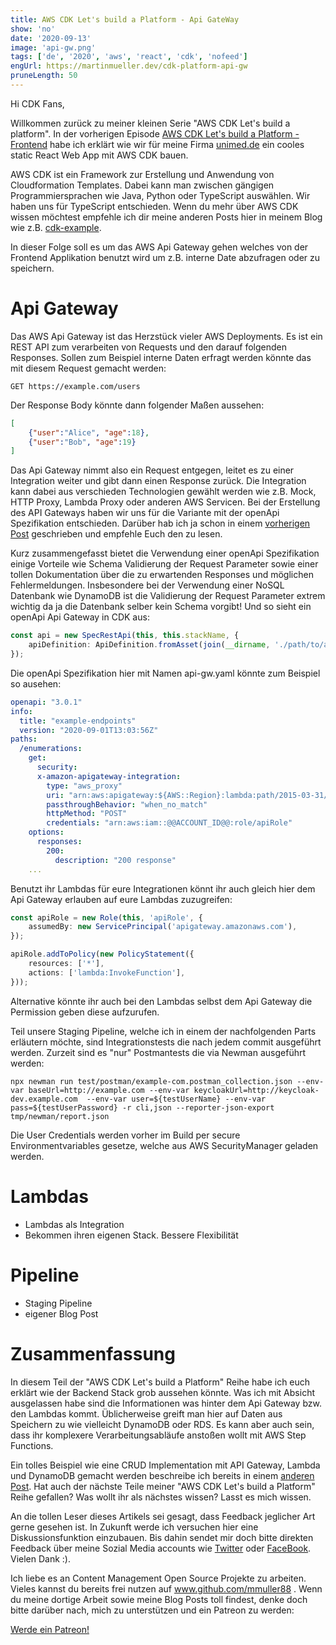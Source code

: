 ```yaml
---
title: AWS CDK Let's build a Platform - Api GateWay
show: 'no'
date: '2020-09-13'
image: 'api-gw.png'
tags: ['de', '2020', 'aws', 'react', 'cdk', 'nofeed']
engUrl: https://martinmueller.dev/cdk-platform-api-gw
pruneLength: 50
---
```


Hi CDK Fans,

Willkommen zurück zu meiner kleinen Serie "AWS CDK Let's build a platform". In der vorherigen Episode  [AWS CDK Let's build a Platform - Frontend](https://martinmueller.dev/cdk-platform-frontend) habe ich erklärt wie wir für meine Firma [unimed.de](https://unimed.de) ein cooles static React Web App mit AWS CDK bauen.

AWS CDK ist ein Framework zur Erstellung und Anwendung von Cloudformation Templates. Dabei kann man zwischen gängigen Programmiersprachen wie Java, Python oder TypeScript auswählen. Wir haben uns für TypeScript entschieden. Wenn du mehr über AWS CDK wissen möchtest empfehle ich dir meine anderen Posts hier in meinem Blog wie z.B. [cdk-example](https://martinmueller.dev/cdk-example).

In dieser Folge soll es um das AWS Api Gateway gehen welches von der Frontend Applikation benutzt wird um z.B. interne Date abzufragen oder zu speichern.

# Api Gateway
Das AWS Api Gateway ist das Herzstück vieler AWS Deployments. Es ist ein REST API zum verarbeiten von Requests und den darauf folgenden Responses. Sollen zum Beispiel interne Daten erfragt werden könnte das mit diesem Request gemacht werden:

```
GET https://example.com/users
```

Der Response Body könnte dann folgender Maßen aussehen:

```JSON
[
    {"user":"Alice", "age":18},
    {"user":"Bob", "age":19}
]
```

Das Api Gateway nimmt also ein Request entgegen, leitet es zu einer Integration weiter und gibt dann einen Response zurück. Die Integration kann dabei aus verschieden Technologien gewählt werden wie z.B. Mock, HTTP Proxy, Lambda Proxy oder anderen AWS Servicen. Bei der Erstellung des API Gateways haben wir uns für die Variante mit der openApi Spezifikation entschieden. Darüber hab ich ja schon in einem [vorherigen Post](https://martinmueller.dev/cdk-swagger) geschrieben und empfehle Euch den zu lesen.

Kurz zusammengefasst bietet die Verwendung einer openApi Spezifikation einige Vorteile wie Schema Validierung der Request Parameter sowie einer tollen Dokumentation über die zu erwartenden Responses und möglichen Fehlermeldungen. Insbesondere bei der Verwendung einer NoSQL Datenbank wie DynamoDB ist die Validierung der Request Parameter extrem wichtig da ja die Datenbank selber kein Schema vorgibt! Und so sieht ein openApi Api Gateway in CDK aus:

```TypeScript
const api = new SpecRestApi(this, this.stackName, {
    apiDefinition: ApiDefinition.fromAsset(join(__dirname, './path/to/api-gw.yaml')),
});
```

Die openApi Spezifikation hier mit Namen api-gw.yaml könnte zum Beispiel so ausehen:

```YAML
openapi: "3.0.1"
info:
  title: "example-endpoints"
  version: "2020-09-01T13:03:56Z"
paths:
  /enumerations:
    get:
      security:
      x-amazon-apigateway-integration:
        type: "aws_proxy"
        uri: "arn:aws:apigateway:${AWS::Region}:lambda:path/2015-03-31/functions/arn:aws:lambda:${AWS::Region}:${AWS::AccountId}:function:example/invocations"
        passthroughBehavior: "when_no_match"
        httpMethod: "POST"
        credentials: "arn:aws:iam::@@ACCOUNT_ID@@:role/apiRole"
    options:
      responses:
        200:
          description: "200 response"
    ...
```

Benutzt ihr Lambdas für eure Integrationen könnt ihr auch gleich hier dem Api Gateway erlauben auf eure Lambdas zuzugreifen:

```TypeScript
const apiRole = new Role(this, 'apiRole', {
    assumedBy: new ServicePrincipal('apigateway.amazonaws.com'),
});

apiRole.addToPolicy(new PolicyStatement({
    resources: ['*'],
    actions: ['lambda:InvokeFunction'],
}));
```

Alternative könnte ihr auch bei den Lambdas selbst dem Api Gateway die Permission geben diese aufzurufen.

Teil unsere Staging Pipeline, welche ich in einem der nachfolgenden Parts erläutern möchte, sind Integrationstests die nach jedem commit ausgeführt werden. Zurzeit sind es "nur" Postmantests die via Newman ausgeführt werden:

```
npx newman run test/postman/example-com.postman_collection.json --env-var baseUrl=http://example.com --env-var keycloakUrl=http://keycloak-dev.example.com  --env-var user=${testUserName} --env-var pass=${testUserPassword} -r cli,json --reporter-json-export tmp/newman/report.json
```

Die User Credentials werden vorher im Build per secure Environmentvariables gesetze, welche aus AWS SecurityManager geladen werden.

# Lambdas
* Lambdas als Integration
* Bekommen ihren eigenen Stack. Bessere Flexibilität

# Pipeline
* Staging Pipeline
* eigener Blog Post

# Zusammenfassung
In diesem Teil der "AWS CDK Let's build a Platform" Reihe habe ich euch erklärt wie der Backend Stack grob aussehen könnte. Was ich mit Absicht ausgelassen habe sind die Informationen was hinter dem Api Gateway bzw. den Lambdas kommt. Üblicherweise greift man hier auf Daten aus Speichern zu wie vielleicht DynamoDB oder RDS. Es kann aber auch sein, dass ihr komplexere Verarbeitungsabläufe anstoßen wollt mit AWS Step Functions.

Ein tolles Beispiel wie eine CRUD Implementation mit API Gateway, Lambda und DynamoDB gemacht werden beschreibe ich bereits in einem [anderen Post](https://martinmueller.dev/cdk-example). Hat auch der nächste Teile meiner "AWS CDK Let's build a Platform" Reihe gefallen? Was wollt ihr als nächstes wissen? Lasst es mich wissen.

An die tollen Leser dieses Artikels sei gesagt, dass Feedback jeglicher Art gerne gesehen ist. In Zukunft werde ich versuchen hier eine Diskussionsfunktion einzubauen. Bis dahin sendet mir doch bitte direkten Feedback über meine Sozial Media accounts wie [Twitter](https://twitter.com/MartinMueller_) oder [FaceBook](https://www.facebook.com/martin.muller.10485). Vielen Dank :).

Ich liebe es an Content Management Open Source Projekte zu arbeiten. Vieles kannst du bereits frei nutzen auf www.github.com/mmuller88 . Wenn du meine dortige Arbeit sowie meine Blog Posts toll findest, denke doch bitte darüber nach, mich zu unterstützen und ein Patreon zu werden:

<a href="https://www.patreon.com/bePatron?u=29010217" data-patreon-widget-type="become-patron-button">Werde ein Patreon!</a><script async src="https://c6.patreon.com/becomePatronButton.bundle.js"></script>